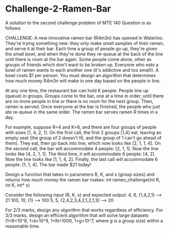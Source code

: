 # Challenge-2-Ramen-Bar
A solution to the second challenge problem of MTE 140
Question is as follows:

CHALLENGE: A new innovative ramen bar (R4m3n) has opened in Waterloo. They're trying something new: they only make small samples of their ramen, and serve it at their bar. Each time a group of people go up, they're given the small bowl, and when they're done they re-queue at the back of the line until there is room at the bar again. Some people come alone, other as groups of friends which don't want to be broken up. Everyone who eats a bowl of ramen wants to each another one (it's addictive and too small!). A bowl costs $1 per person. You must design an algorithm that determines how much money R4m3n will make in one day based on the people in line.

At any one time, the restaurant bar can hold K people. People line up (queue) in groups. Groups come to the bar, one at a time in order, until there are no more people in line or there is no room for the next group. Then, ramen is served. Once everyone at the bar is finished, the people who just ate re-queue in the same order. The ramen bar serves ramen R times in a day.

For example, suppose R=4 and K=6, and there are four groups of people with sizes [1, 4, 2, 1]. On the first call, the first 2 groups [1,4] eat, leaving an empty seat (the group of 2 doesn't fit, and the group of 1 can't go ahead of them). They eat, then go back into line, which now looks like [2, 1, 1, 4]. On the second call, the bar will accommodate 4 people: [2, 1, 1]. Now the line looks like [4, 2, 1, 1]. The third time, it will accommodate 6 people: [4, 2]. Now the line looks like [1, 1, 4, 2]. Finally, the last call will accommodate 6 people: [1, 1, 4]. The bar made $21 today!

Design a function that takes in parameters R, K, and s (group sizes) and returns how much money the ramen bar makes:
  int ramen_challenge(int R, int K, int* s)

Consider the following input (R, K, s) and expected output:
4, 6, {1,4,2,1} --> 21
100, 10, {1} --> 100
5, 5, {2,4,2,3,4,2,1,2,1,3} --> 20

For 2/3 marks, design any algorithm that works regardless of efficiency. For 3/3 marks, design an efficient algorithm that will solve large datasets (1<R<10^8, 1<k<10^9, 1<N<1000, 1<g<10^7, where g is a group size) within a reasonable time.
